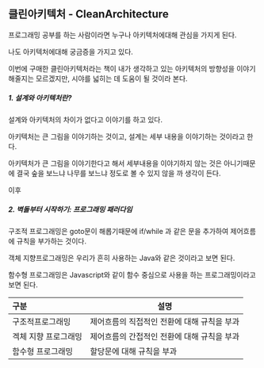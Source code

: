 ## 클린아키텍처 - CleanArchitecture

프로그래밍 공부를 하는 사람이라면 누구나 아키텍처에대해 관심을 가지게 된다.

나도 아키텍처에대해 궁금증을 가지고 있다. 

이번에 구매한 클린아키텍처라는 책이 내가 생각하고 있는 아키텍처의 방향성을 이야기해줄지는 모르겠지만, 시야를 넓히는 데 도움이 될 것이라 본다.



##### 1. 설계와 아키텍처란?

설계와 아키텍처의 차이가 없다고 이야기를 하고 있다.

아키텍처는 큰 그림을 이야기하는 것이고, 설계는 세부 내용을 이야기하는 것이라고 한다. 

아키텍처가 큰 그림을 이야기한다고 해서 세부내용을 이야기하지 않는 것은 아니기때문에 결국 숲을 보느냐 나무를 보느냐 정도로 볼 수 있지 않을 까 생각이 든다. 

이후 


##### 2. 벽돌부터 시작하기: 프로그래밍 패러다임 

구조적 프로그래밍은 goto문이 해롭기때문에 if/while 과 같은 문을 추가하여 제어흐름에 규칙을 부가하는 것이다. 

객체 지향프로그래밍은 우리가 흔히 사용하는 Java와 같은 것이라고 보면 된다.

함수형 프로그래밍은 Javascript와 같이 함수 중심으로 사용을 하는 프로그래밍이라고 보면 된다.



| 구분                 | 설명                                        |
| :------------------- | ------------------------------------------- |
| 구조적프로그래밍     | 제어흐름의 직접적인 전환에 대해 규칙을 부과 |
| 겍체 지향 프로그래밍 | 제어흐름의 간접적인 전환에 대해 규칙을 부과 |
| 함수형 프로그래밍    | 할당문에 대해 규칙을 부과                   |

